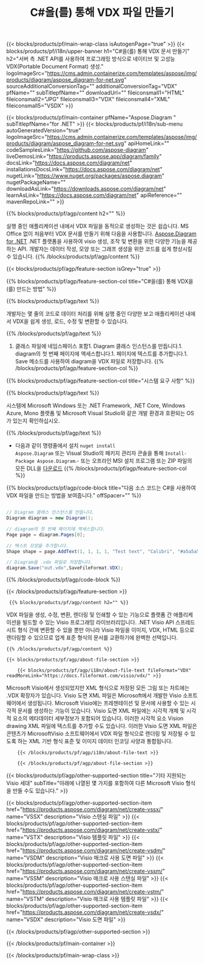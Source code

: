 ﻿---
title: C#을(를) 통해 VDX 파일 만들기 
url: /ko/net/create-vdx/ 
description: C# VDX 문서 생성을 위한 샘플 코드. 이 코드를 사용하여 VB.NET, Asp.NET 또는 .NET 기반 애플리케이션 내에서 VDX 파일을 생성합니다.
---
{{< blocks/products/pf/main-wrap-class isAutogenPage="true" >}}
{{< blocks/products/pf/i18n/upper-banner h1="C#을(를) 통해 VDX 문서 만들기" h2="서버 측 .NET API를 사용하여 프로그래밍 방식으로 네이티브 및 고성능 VDX(Portable Document Format) 생성." logoImageSrc="https://cms.admin.containerize.com/templates/aspose/img/products/diagram/aspose_diagram-for-net.svg" sourceAdditionalConversionTag="" additionalConversionTag="VDX" pfName="" subTitlepfName="" downloadUrl="" fileiconsmall1="HTML" fileiconsmall2="JPG" fileiconsmall3="VDX" fileiconsmall4="XML" fileiconsmall5="VSDX" >}}

{{< blocks/products/pf/main-container pfName="Aspose.Diagram " subTitlepfName="for .NET" >}}
{{< blocks/products/pf/i18n/sub-menu autoGeneratedVersion="true" logoImageSrc="https://cms.admin.containerize.com/templates/aspose/img/products/diagram/aspose_diagram-for-net.svg" apiHomeLink="" codeSamplesLink="https://github.com/aspose-diagram" liveDemosLink="https://products.aspose.app/diagram/family" docsLink="https://docs.aspose.com/diagram/net" installationsDocsLink="https://docs.aspose.com/diagram/net" nugetLink="https://www.nuget.org/packages/aspose.diagram" nugetPackageName="" downloadAsLink="https://downloads.aspose.com/diagram/net" learnAsLink="https://docs.aspose.com/diagram/net" apiReference="" mavenRepoLink="" >}}

{{% blocks/products/pf/agp/content h2="" %}}

 실행 중인 애플리케이션 내에서 VDX 파일을 동적으로 생성하는 것은 쉽습니다. MS Office 없이 처음부터 VDX 문서를 만들기 위해 다음을 사용합니다.
 [Aspose.Diagram for .NET](https://products.aspose.com/diagram/net) 
 .NET 플랫폼을 사용하여 visio 생성, 조작 및 변환을 위한 다양한 기능을 제공하는 API. 개발자는 데이터 작성, 모양 또는 그래프 생성을 위한 코드를 쉽게 향상시킬 수 있습니다.
{{% /blocks/products/pf/agp/content %}}

{{< blocks/products/pf/agp/feature-section isGrey="true" >}}

{{% blocks/products/pf/agp/feature-section-col title="C#을(를) 통해 VDX을(를) 만드는 방법" %}}

{{% blocks/products/pf/agp/text %}}

 개발자는 몇 줄의 코드로 데이터 처리를 위해 실행 중인 다양한 보고 애플리케이션 내에서 VDX을 쉽게 생성, 로드, 수정 및 변환할 수 있습니다.

{{% /blocks/products/pf/agp/text %}}

1. 클래스 파일에 네임스페이스 포함1. Diagram 클래스 인스턴스를 만듭니다.1. diagram의 첫 번째 페이지에 액세스합니다.1. 페이지에 텍스트를 추가합니다.1. Save 메소드를 사용하여 diagram을 VDX 파일로 저장합니다.
{{% /blocks/products/pf/agp/feature-section-col %}}

{{% blocks/products/pf/agp/feature-section-col title="시스템 요구 사항" %}}

{{% blocks/products/pf/agp/text %}}

 시스템에 Microsoft Windows 또는 .NET Framework, .NET Core, Windows Azure, Mono 플랫폼 및 Microsoft Visual Studio와 같은 개발 환경과 호환되는 OS가 있는지 확인하십시오. 

{{% /blocks/products/pf/agp/text %}}

- 다음과 같이 명령줄에서 설치 <code>nuget install Aspose.Diagram</code> 또는 Visual Studio의 패키지 관리자 콘솔을 통해 <code>Install-Package Aspose.Diagram</code>.- 또는 오프라인 MSI 설치 프로그램 또는 ZIP 파일의 모든 DLL을 <a href="https://downloads.aspose.com/diagram/net">다운로드</a>
{{% /blocks/products/pf/agp/feature-section-col %}}

{{% blocks/products/pf/agp/code-block title="다음 소스 코드는 C#을 사용하여 VDX 파일을 만드는 방법을 보여줍니다." offSpacer="" %}}

```cs

// Diagram 클래스 인스턴스를 만듭니다.
Diagram diagram = new Diagram();

// diagram의 첫 번째 페이지에 액세스합니다.
Page page = diagram.Pages[0];

// 텍스트 모양을 추가합니다.
Shape shape = page.AddText(1, 1, 1, 1, "Test text", "Calibri", "#a5a5a5", 0.25);

// Diagram을 .vdx 파일로 저장합니다.
diagram.Save("out.vdx",SaveFileFormat.VDX);


```

{{% /blocks/products/pf/agp/code-block %}}

{{< /blocks/products/pf/agp/feature-section >}}

<!-- aboutfile Starts -->

     
     {{% blocks/products/pf/agp/content h2="" %}}

 VDX 파일을 생성, 수정, 변환, 렌더링 및 인쇄할 수 있는 기능으로 플랫폼 간 애플리케이션을 빌드할 수 있는 Visio 프로그래밍 라이브러리입니다. .NET Visio API 스프레드시트 형식 간에 변환할 수 있을 뿐만 아니라 Visio 파일을 이미지, VDX, HTML 등으로 렌더링할 수 있으므로 업계 표준 형식의 문서를 교환하기에 완벽한 선택입니다.

    {{% /blocks/products/pf/agp/content %}}

    {{< blocks/products/pf/agp/about-file-section >}}

        {{< blocks/products/pf/agp/i18n/about-file-text fileFormat="VDX" readMoreLink="https://docs.fileformat.com/visio/vdx/" >}}
Microsoft Visio에서 생성되었지만 XML 형식으로 저장된 모든 그림 또는 차트에는 .VDX 확장자가 있습니다. Visio 도면 XML 파일은 Microsoft에서 개발한 Visio 소프트웨어에서 생성됩니다. Microsoft Visio에는 프레젠테이션 및 문서에 사용할 수 있는 시각적 문서를 생성하는 기능이 있습니다. Visio 도면 XML 파일에는 시각적 개체 및 시각적 요소의 메타데이터 세부정보가 포함되어 있습니다. 이러한 시각적 요소 Vision drawing XML 파일에 텍스트를 추가할 수도 있습니다. 이러한 Visio 도면 XML 파일은 콘텐츠가 MicrosoftVisio 소프트웨어에서 VDX 파일 형식으로 렌더링 및 저장될 수 있도록 하는 XML 기반 형식 표준 및 이미지 데이터 인코딩 사양과 통합됩니다. 

        {{< /blocks/products/pf/agp/i18n/about-file-text >}}

        {{< /blocks/products/pf/agp/about-file-section >}}

          

<!-- aboutfile Ends -->

{{< blocks/products/pf/agp/other-supported-section title="기타 지원되는 Visio 세대" subTitle="아래에 나열된 몇 가지를 포함하여 다른 Microsoft Visio 형식을 만들 수도 있습니다." >}}

{{< blocks/products/pf/agp/other-supported-section-item href="https://products.aspose.com/diagram/net/create-vssx/" name="VSSX" description="Visio 스텐실 파일" >}}
{{< blocks/products/pf/agp/other-supported-section-item href="https://products.aspose.com/diagram/net/create-vstx/" name="VSTX" description="Visio 템플릿 파일" >}}
{{< blocks/products/pf/agp/other-supported-section-item href="https://products.aspose.com/diagram/net/create-vsdm/" name="VSDM" description="Visio 매크로 사용 도면 파일" >}}
{{< blocks/products/pf/agp/other-supported-section-item href="https://products.aspose.com/diagram/net/create-vssm/" name="VSSM" description="Visio 매크로 사용 스텐실 파일" >}}
{{< blocks/products/pf/agp/other-supported-section-item href="https://products.aspose.com/diagram/net/create-vstm/" name="VSTM" description="Visio 매크로 사용 템플릿 파일" >}}
{{< blocks/products/pf/agp/other-supported-section-item href="https://products.aspose.com/diagram/net/create-vsdx/" name="VSDX" description="Visio 도면 파일" >}}

{{< /blocks/products/pf/agp/other-supported-section >}}

{{< /blocks/products/pf/main-container >}}
    
{{< /blocks/products/pf/main-wrap-class >}}
